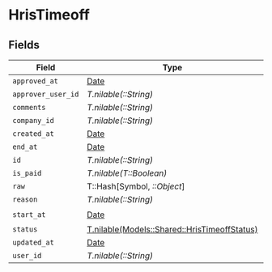 # HrisTimeoff


## Fields

| Field                                                                                    | Type                                                                                     | Required                                                                                 | Description                                                                              |
| ---------------------------------------------------------------------------------------- | ---------------------------------------------------------------------------------------- | ---------------------------------------------------------------------------------------- | ---------------------------------------------------------------------------------------- |
| `approved_at`                                                                            | [Date](https://ruby-doc.org/stdlib-2.6.1/libdoc/date/rdoc/Date.html)                     | :heavy_minus_sign:                                                                       | N/A                                                                                      |
| `approver_user_id`                                                                       | *T.nilable(::String)*                                                                    | :heavy_minus_sign:                                                                       | N/A                                                                                      |
| `comments`                                                                               | *T.nilable(::String)*                                                                    | :heavy_minus_sign:                                                                       | N/A                                                                                      |
| `company_id`                                                                             | *T.nilable(::String)*                                                                    | :heavy_minus_sign:                                                                       | N/A                                                                                      |
| `created_at`                                                                             | [Date](https://ruby-doc.org/stdlib-2.6.1/libdoc/date/rdoc/Date.html)                     | :heavy_minus_sign:                                                                       | N/A                                                                                      |
| `end_at`                                                                                 | [Date](https://ruby-doc.org/stdlib-2.6.1/libdoc/date/rdoc/Date.html)                     | :heavy_minus_sign:                                                                       | N/A                                                                                      |
| `id`                                                                                     | *T.nilable(::String)*                                                                    | :heavy_minus_sign:                                                                       | N/A                                                                                      |
| `is_paid`                                                                                | *T.nilable(T::Boolean)*                                                                  | :heavy_minus_sign:                                                                       | N/A                                                                                      |
| `raw`                                                                                    | T::Hash[Symbol, *::Object*]                                                              | :heavy_minus_sign:                                                                       | N/A                                                                                      |
| `reason`                                                                                 | *T.nilable(::String)*                                                                    | :heavy_minus_sign:                                                                       | N/A                                                                                      |
| `start_at`                                                                               | [Date](https://ruby-doc.org/stdlib-2.6.1/libdoc/date/rdoc/Date.html)                     | :heavy_check_mark:                                                                       | N/A                                                                                      |
| `status`                                                                                 | [T.nilable(Models::Shared::HrisTimeoffStatus)](../../models/shared/hristimeoffstatus.md) | :heavy_minus_sign:                                                                       | N/A                                                                                      |
| `updated_at`                                                                             | [Date](https://ruby-doc.org/stdlib-2.6.1/libdoc/date/rdoc/Date.html)                     | :heavy_minus_sign:                                                                       | N/A                                                                                      |
| `user_id`                                                                                | *T.nilable(::String)*                                                                    | :heavy_minus_sign:                                                                       | N/A                                                                                      |